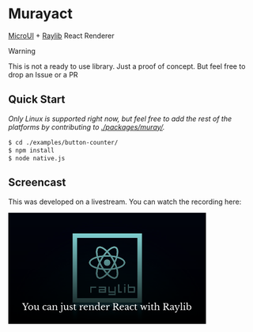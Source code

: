 # Murayact

[MicroUI](https://github.com/rxi/microui) + [Raylib](https://www.raylib.com/) React Renderer

> [!WARNING]
> This is not a ready to use library. Just a proof of concept. But feel free to drop an Issue or a PR

## Quick Start

*Only Linux is supported right now, but feel free to add the rest of the platforms by contributing to [./packages/muray/](./packages/muray/).*

```console
$ cd ./examples/button-counter/
$ npm install
$ node native.js
```

## Screencast

This was developed on a livestream. You can watch the recording here:

[![thumbnail](./thumbnail.png)](https://www.youtube.com/watch?v=sk0VFcOeTAw)
